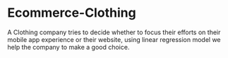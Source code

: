 # Ecommerce-Clothing
A Clothing company tries to decide whether to focus their efforts on their mobile app experience or their website, using linear regression model we help the company to make a good choice.
